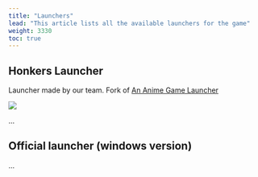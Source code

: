 ```yaml
---
title: "Launchers"
lead: "This article lists all the available launchers for the game"
weight: 3330
toc: true
---
```


## Honkers Launcher

Launcher made by our team. Fork of [An Anime Game Launcher](../../../launcher/home)

<img src="https://github.com/an-anime-team/honkers-launcher/blob/main/repository/main-classic.png?raw=true">

...

## Official launcher (windows version)

...
